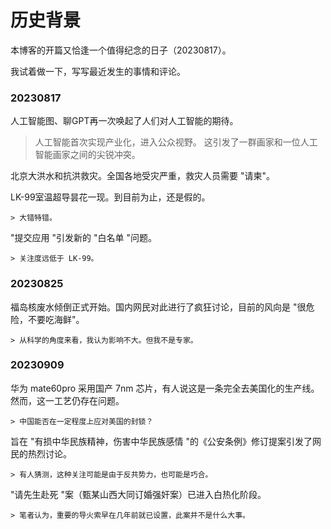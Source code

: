 # 历史背景

本博客的开篇又恰逢一个值得纪念的日子（20230817）。

我试着做一下，写写最近发生的事情和评论。

### 20230817

人工智能图、聊GPT再一次唤起了人们对人工智能的期待。  
  > 人工智能首次实现产业化，进入公众视野。 这引发了一群画家和一位人工智能画家之间的尖锐冲突。

北京大洪水和抗洪救灾。全国各地受灾严重，救灾人员需要 "请柬"。

LK-99室温超导昙花一现。到目前为止，还是假的。  

    > 大错特错。

"提交应用 "引发新的 "白名单 "问题。  

    > 关注度远低于 LK-99。

### 20230825

福岛核废水倾倒正式开始。国内网民对此进行了疯狂讨论，目前的风向是 "很危险，不要吃海鲜"。  

    > 从科学的角度来看，我认为影响不大。但我不是专家。

### 20230909

华为 mate60pro 采用国产 7nm 芯片，有人说这是一条完全去美国化的生产线。然而，这一工艺仍存在问题。  

    > 中国能否在一定程度上应对美国的封锁？

旨在 "有损中华民族精神，伤害中华民族感情 "的《公安条例》修订提案引发了网民的热烈讨论。  

    > 有人猜测，这种关注可能是由于反共势力，也可能是巧合。

"请先生赴死 "案（甄某山西大同订婚强奸案）已进入白热化阶段。  

    > 笔者认为，重要的导火索早在几年前就已设置，此案并不是什么大事。
